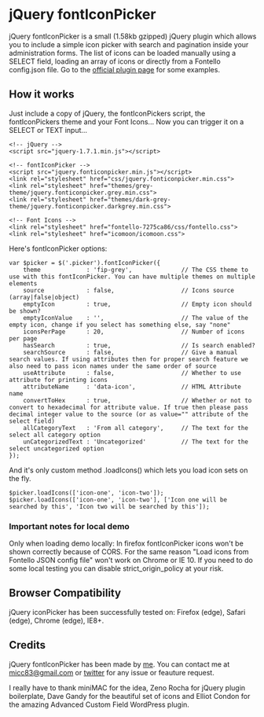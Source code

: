 jQuery fontIconPicker
==============

jQuery fontIconPicker is a small (1.58kb gzipped) jQuery plugin which allows you to include a simple icon picker with search and pagination inside your administration forms. The list of icons can be loaded manually using a SELECT field, loading an array of icons or directly from a Fontello config.json file. Go to the [official plugin page](http://codeb.it/fonticonpicker) for some examples.

## How it works
Just include a copy of jQuery, the fontIconPickers script, the fontIconPickers theme and your Font Icons... Now you can trigger it on a SELECT or TEXT input...

    <!-- jQuery -->
    <script src="jquery-1.7.1.min.js"></script>

    <!-- fontIconPicker -->
    <script src="jquery.fonticonpicker.min.js"></script>
    <link rel="stylesheet" href="css/jquery.fonticonpicker.min.css">
    <link rel="stylesheet" href="themes/grey-theme/jquery.fonticonpicker.grey.min.css">
    <link rel="stylesheet" href="themes/dark-grey-theme/jquery.fonticonpicker.darkgrey.min.css">

    <!-- Font Icons -->
    <link rel="stylesheet" href="fontello-7275ca86/css/fontello.css">
    <link rel="stylesheet" href="icomoon/icomoon.css">

Here's fontIconPicker options:

    var $picker = $('.picker').fontIconPicker({
        theme             : 'fip-grey',              // The CSS theme to use with this fontIconPicker. You can have multiple themes on multiple elements
        source            : false,                   // Icons source (array|false|object)
        emptyIcon         : true,                    // Empty icon should be shown?
        emptyIconValue    : '',                      // The value of the empty icon, change if you select has something else, say "none"
        iconsPerPage      : 20,                      // Number of icons per page
        hasSearch         : true,                    // Is search enabled?
        searchSource      : false,                   // Give a manual search values. If using attributes then for proper search feature we also need to pass icon names under the same order of source
        useAttribute      : false,                   // Whether to use attribute for printing icons
        attributeName     : 'data-icon',             // HTML Attribute name
        convertToHex      : true,                    // Whether or not to convert to hexadecimal for attribute value. If true then please pass decimal integer value to the source (or as value="" attribute of the select field)
        allCategoryText   : 'From all category',     // The text for the select all category option
        unCategorizedText : 'Uncategorized'          // The text for the select uncategorized option
    });

And it's only custom method .loadIcons() which lets you load icon sets on the fly.

    $picker.loadIcons(['icon-one', 'icon-two']);
    $picker.loadIcons(['icon-one', 'icon-two'], ['Icon one will be searched by this', 'Icon two will be searched by this']);

### Important notes for local demo

Only when loading demo locally: In firefox fontIconPicker icons won't be shown correctly because of CORS. For the same reason "Load icons from Fontello JSON config file" won't work on Chrome or IE 10. If you need to do some local testing you can disable strict_origin_policy at your risk.

## Browser Compatibility

jQuery iconPicker has been successfully tested on: Firefox (edge), Safari (edge), Chrome (edge), IE8+.

## Credits

jQuery fontIconPicker has been made by [me](http://codeb.it). You can contact me at micc83@gmail.com or [twitter](https://twitter.com/Micc1983) for any issue or feauture request.

I really have to thank miniMAC for the idea, Zeno Rocha for jQuery plugin boilerplate, Dave Gandy for the beautiful set of icons and Elliot Condon for the amazing Advanced Custom Field WordPress plugin.
